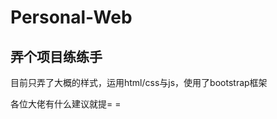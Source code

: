 # Personal-Web
<h2>弄个项目练练手</h2>
<p>目前只弄了大概的样式，运用html/css与js，使用了bootstrap框架</p>
<p>各位大佬有什么建议就提= =</p>
